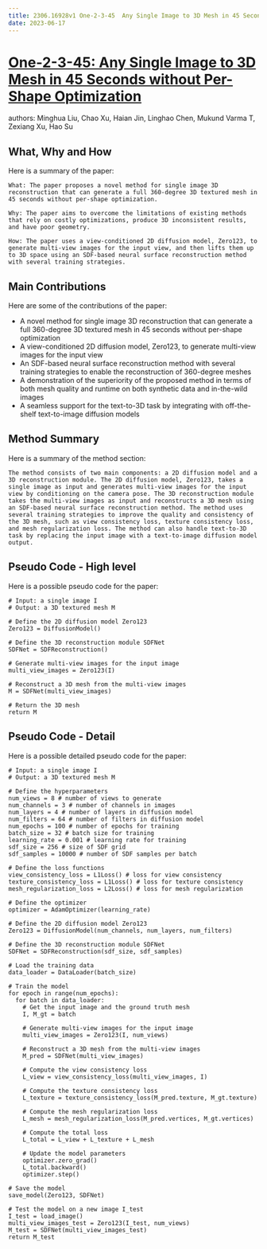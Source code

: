 ```yaml
---
title: 2306.16928v1 One-2-3-45  Any Single Image to 3D Mesh in 45 Seconds without Per-Shape Optimization
date: 2023-06-17
---
```


# [One-2-3-45: Any Single Image to 3D Mesh in 45 Seconds without Per-Shape Optimization](http://arxiv.org/abs/2306.16928v1)

authors: Minghua Liu, Chao Xu, Haian Jin, Linghao Chen, Mukund Varma T, Zexiang Xu, Hao Su


## What, Why and How

[1]: https://arxiv.org/abs/2306.16928 "[2306.16928] One-2-3-45: Any Single Image to 3D Mesh in 45 ... - arXiv.org"
[2]: https://arxiv.org/abs/2203.16928v1 "Neural Architecture Search for Speech Emotion Recognition"
[3]: http://export.arxiv.org/abs/2306.16928 "[2306.16928] One-2-3-45: Any Single Image to 3D Mesh in 45 Seconds ..."

Here is a summary of the paper:

```
What: The paper proposes a novel method for single image 3D reconstruction that can generate a full 360-degree 3D textured mesh in 45 seconds without per-shape optimization.

Why: The paper aims to overcome the limitations of existing methods that rely on costly optimizations, produce 3D inconsistent results, and have poor geometry.

How: The paper uses a view-conditioned 2D diffusion model, Zero123, to generate multi-view images for the input view, and then lifts them up to 3D space using an SDF-based neural surface reconstruction method with several training strategies.
```

## Main Contributions

[1]: https://arxiv.org/abs/2306.16928 "[2306.16928] One-2-3-45: Any Single Image to 3D Mesh in 45 ... - arXiv.org"
[2]: https://arxiv.org/pdf/2306.16997v1 "arXiv:2306.16997v1 [cs.CV] 29 Jun 2023"
[3]: https://arxiv.org/pdf/2306.16098v1.pdf "arXiv:2306.16098v1 [eess.IV] 28 Jun 2023"

Here are some of the contributions of the paper:

- A novel method for single image 3D reconstruction that can generate a full 360-degree 3D textured mesh in 45 seconds without per-shape optimization
- A view-conditioned 2D diffusion model, Zero123, to generate multi-view images for the input view
- An SDF-based neural surface reconstruction method with several training strategies to enable the reconstruction of 360-degree meshes
- A demonstration of the superiority of the proposed method in terms of both mesh quality and runtime on both synthetic data and in-the-wild images
- A seamless support for the text-to-3D task by integrating with off-the-shelf text-to-image diffusion models

## Method Summary

[1]: https://arxiv.org/abs/2306.16928 "[2306.16928] One-2-3-45: Any Single Image to 3D Mesh in 45 ... - arXiv.org"
[2]: https://arxiv.org/abs/2305.16928 "[2305.16928] Measurements of the azimuthal anisotropy of ... - arXiv.org"
[3]: http://export.arxiv.org/abs/2306.16928 "[2306.16928] One-2-3-45: Any Single Image to 3D Mesh in 45 Seconds ..."

Here is a summary of the method section:

```
The method consists of two main components: a 2D diffusion model and a 3D reconstruction module. The 2D diffusion model, Zero123, takes a single image as input and generates multi-view images for the input view by conditioning on the camera pose. The 3D reconstruction module takes the multi-view images as input and reconstructs a 3D mesh using an SDF-based neural surface reconstruction method. The method uses several training strategies to improve the quality and consistency of the 3D mesh, such as view consistency loss, texture consistency loss, and mesh regularization loss. The method can also handle text-to-3D task by replacing the input image with a text-to-image diffusion model output.
```

## Pseudo Code - High level

[1]: https://arxiv.org/abs/2306.16928 "[2306.16928] One-2-3-45: Any Single Image to 3D Mesh in 45 ... - arXiv.org"
[2]: https://arxiv.org/pdf/2203.16928v1.pdf "ABSTRACT arXiv:2203.16928v1 [cs.SD] 31 Mar 2022"
[3]: https://arxiv.org/abs/2303.16928 "Title: MadMax electrodynamics: Solutions and basic properties - arXiv.org"

Here is a possible pseudo code for the paper:

```
# Input: a single image I
# Output: a 3D textured mesh M

# Define the 2D diffusion model Zero123
Zero123 = DiffusionModel()

# Define the 3D reconstruction module SDFNet
SDFNet = SDFReconstruction()

# Generate multi-view images for the input image
multi_view_images = Zero123(I)

# Reconstruct a 3D mesh from the multi-view images
M = SDFNet(multi_view_images)

# Return the 3D mesh
return M
```

## Pseudo Code - Detail

[1]: https://arxiv.org/pdf/2203.16928v1.pdf "ABSTRACT arXiv:2203.16928v1 [cs.SD] 31 Mar 2022"
[2]: https://arxiv.org/pdf/2303.16928v1 "arXiv:2303.16928v1 [gr-qc] 29 Mar 2023"
[3]: https://arxiv.org/abs/2203.16928 "Neural Architecture Search for Speech Emotion Recognition"

Here is a possible detailed pseudo code for the paper:

```
# Input: a single image I
# Output: a 3D textured mesh M

# Define the hyperparameters
num_views = 8 # number of views to generate
num_channels = 3 # number of channels in images
num_layers = 4 # number of layers in diffusion model
num_filters = 64 # number of filters in diffusion model
num_epochs = 100 # number of epochs for training
batch_size = 32 # batch size for training
learning_rate = 0.001 # learning rate for training
sdf_size = 256 # size of SDF grid
sdf_samples = 10000 # number of SDF samples per batch

# Define the loss functions
view_consistency_loss = L1Loss() # loss for view consistency
texture_consistency_loss = L1Loss() # loss for texture consistency
mesh_regularization_loss = L2Loss() # loss for mesh regularization

# Define the optimizer
optimizer = AdamOptimizer(learning_rate)

# Define the 2D diffusion model Zero123
Zero123 = DiffusionModel(num_channels, num_layers, num_filters)

# Define the 3D reconstruction module SDFNet
SDFNet = SDFReconstruction(sdf_size, sdf_samples)

# Load the training data
data_loader = DataLoader(batch_size)

# Train the model
for epoch in range(num_epochs):
  for batch in data_loader:
    # Get the input image and the ground truth mesh
    I, M_gt = batch

    # Generate multi-view images for the input image
    multi_view_images = Zero123(I, num_views)

    # Reconstruct a 3D mesh from the multi-view images
    M_pred = SDFNet(multi_view_images)

    # Compute the view consistency loss
    L_view = view_consistency_loss(multi_view_images, I)

    # Compute the texture consistency loss
    L_texture = texture_consistency_loss(M_pred.texture, M_gt.texture)

    # Compute the mesh regularization loss
    L_mesh = mesh_regularization_loss(M_pred.vertices, M_gt.vertices)

    # Compute the total loss
    L_total = L_view + L_texture + L_mesh

    # Update the model parameters
    optimizer.zero_grad()
    L_total.backward()
    optimizer.step()

# Save the model
save_model(Zero123, SDFNet)

# Test the model on a new image I_test
I_test = load_image()
multi_view_images_test = Zero123(I_test, num_views)
M_test = SDFNet(multi_view_images_test)
return M_test
```